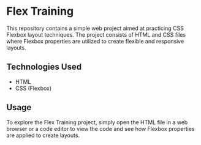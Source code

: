 # Flex Training

This repository contains a simple web project aimed at practicing CSS Flexbox layout techniques. The project consists of HTML and CSS files where Flexbox properties are utilized to create flexible and responsive layouts.

## Technologies Used

- HTML
- CSS (Flexbox)

## Usage

To explore the Flex Training project, simply open the HTML file in a web browser or a code editor to view the code and see how Flexbox properties are applied to create layouts.
